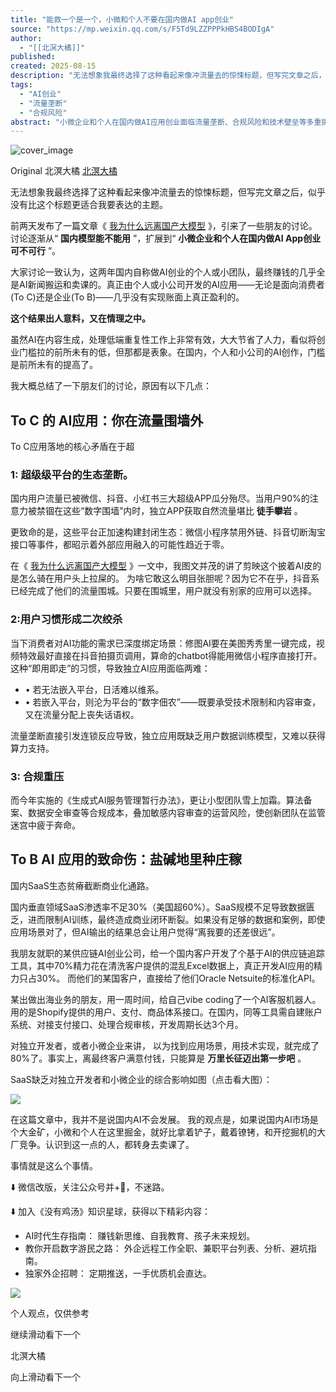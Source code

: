 ```yaml
---
title: "能救一个是一个，小微和个人不要在国内做AI app创业"
source: "https://mp.weixin.qq.com/s/F5Td9LZZPPPkHBS4BODIgA"
author:
  - "[[北溟大橘]]"
published:
created: 2025-08-15
description: "无法想象我最终选择了这种看起来像冲流量去的惊悚标题，但写完文章之后，似乎没有比这个标题更适合我要表达的主题。"
tags:
  - "AI创业"
  - "流量垄断"
  - "合规风险"
abstract: "小微企业和个人在国内做AI应用创业面临流量垄断、合规风险和技术壁垒等多重挑战。"
---
```

![cover_image](https://mmbiz.qpic.cn/sz_mmbiz_jpg/Pnoy9iamQEyzrhgQzmo1rhfNXowaYhZM0vTP1jjDvKAp4QH69LWSuHKrcbgtQoXRABCPdzCqgc78JD3MfpOwe7w/0?wx_fmt=jpeg)

Original 北溟大橘 [北溟大橘](https://mp.weixin.qq.com/s/)

  

  

无法想象我最终选择了这种看起来像冲流量去的惊悚标题，但写完文章之后，似乎没有比这个标题更适合我要表达的主题。

前两天发布了一篇文章《 [我为什么远离国产大模型](https://mp.weixin.qq.com/s?__biz=MzIyMDQ0MjkyNQ==&mid=2247485495&idx=1&sn=b5d41e9958a4f6fbe8bf36ebffe9c55d&scene=21#wechat_redirect) 》，引来了一些朋友的讨论。讨论逐渐从“ **国内模型能不能用** ”，扩展到“ **小微企业和个人在国内做AI App创业可不可行** ”。

大家讨论一致认为，这两年国内自称做AI创业的个人或小团队，最终赚钱的几乎全是AI新闻搬运和卖课的。真正由个人或小公司开发的AI应用——无论是面向消费者(To C)还是企业(To B)——几乎没有实现账面上真正盈利的。

**这个结果出人意料，又在情理之中。**

虽然AI在内容生成，处理低端重复性工作上非常有效，大大节省了人力，看似将创业门槛拉的前所未有的低，但那都是表象。在国内，个人和小公司的AI创作，门槛是前所未有的提高了。

我大概总结了一下朋友们的讨论，原因有以下几点：

  

## To C 的 AI应用：你在流量围墙外

To C应用落地的核心矛盾在于超

### 1: 超级级平台的生态垄断。

国内用户流量已被微信、抖音、小红书三大超级APP瓜分殆尽。当用户90%的注意力被禁锢在这些“数字围墙”内时，独立APP获取自然流量堪比 **徒手攀岩** 。

更致命的是，这些平台正加速构建封闭生态：微信小程序禁用外链、抖音切断淘宝接口等事件，都昭示着外部应用融入的可能性趋近于零。

在《 [我为什么远离国产大模型](https://mp.weixin.qq.com/s?__biz=MzIyMDQ0MjkyNQ==&mid=2247485495&idx=1&sn=b5d41e9958a4f6fbe8bf36ebffe9c55d&scene=21#wechat_redirect) 》一文中，我图文并茂的讲了剪映这个披着AI皮的是怎么骑在用户头上拉屎的。 为啥它敢这么明目张胆呢？因为它不在乎，抖音系已经完成了他们的流量围城。只要在围城里，用户就没有别家的应用可以选择。

### 2:用户习惯形成二次绞杀

当下消费者对AI功能的需求已深度绑定场景：修图AI要在美图秀秀里一键完成，视频特效最好直接在抖音拍摄页调用，算命的chatbot得能用微信小程序直接打开。这种“即用即走”的习惯，导致独立AI应用面临两难：

- • 若无法嵌入平台，日活难以维系。
- • 若嵌入平台，则沦为平台的“数字佃农”——既要承受技术限制和内容审查，又在流量分配上丧失话语权。

流量垄断直接引发连锁反应导致，独立应用既缺乏用户数据训练模型，又难以获得算力支持。

### 3: 合规重压

而今年实施的《生成式AI服务管理暂行办法》，更让小型团队雪上加霜。算法备案、数据安全审查等合规成本，叠加敏感内容审查的运营风险，使创新团队在监管迷宫中疲于奔命。

## To B AI 应用的致命伤：盐碱地里种庄稼

国内SaaS生态贫瘠截断商业化通路。

国内垂直领域SaaS渗透率不足30%（美国超60%）。SaaS规模不足导致数据匮乏，进而限制AI训练，最终造成商业闭环断裂。如果没有足够的数据和案例，即使应用场景对了，但AI输出的结果总会让用户觉得“离我要的还差很远”。

我朋友就职的某供应链AI创业公司，给一个国内客户开发了个基于AI的供应链追踪工具，其中70%精力花在清洗客户提供的混乱Excel数据上，真正开发AI应用的精力只占30%。 而他们的某国客户，直接给了他们Oracle Netsuite的标准化API。

某出做出海业务的朋友，用一周时间，给自己vibe coding了一个AI客服机器人。用的是Shopify提供的用户、支付、商品体系接口。在国内，同等工具需自建账户系统、对接支付接口、处理合规审核，开发周期长达3个月。

对独立开发者，或者小微企业来讲， 以为找到应用场景，用技术实现，就完成了80%了。事实上，离最终客户满意付钱，只能算是 **万里长征迈出第一步吧** 。

SaaS缺乏对独立开发者和小微企业的综合影响如图（点击看大图）：

![](https://mp.weixin.qq.com/s/www.w3.org/2000/svg'%20xmlns:xlink='http://www.w3.org/1999/xlink'%3E%3Ctitle%3E%3C/title%3E%3Cg%20stroke='none'%20stroke-width='1'%20fill='none'%20fill-rule='evenodd'%20fill-opacity='0'%3E%3Cg%20transform='translate(-249.000000,%20-126.000000)'%20fill='%23FFFFFF'%3E%3Crect%20x='249'%20y='126'%20width='1'%20height='1'%3E%3C/rect%3E%3C/g%3E%3C/g%3E%3C/svg%3E)

  

在这篇文章中，我并不是说国内AI不会发展。 我的观点是，如果说国内AI市场是个大金矿，小微和个人在这里掘金，就好比拿着铲子，戴着镣铐，和开挖掘机的大厂竞争。认识到这一点的人，都转身去卖课了。

事情就是这么个事情。

  

  

⬇️ 微信改版，关注公众号并+🌟，不迷路。

  

  

⬇️ 加入《没有鸡汤》知识星球，获得以下精彩内容：  

- AI时代生存指南： 赚钱新思维、自我教育、孩子未来规划。
- 教你开启数字游民之路： 外企远程工作全职、兼职平台列表、分析、避坑指南。
- 独家外企招聘： 定期推送，一手优质机会直达。

![](https://mp.weixin.qq.com/s/www.w3.org/2000/svg'%20xmlns:xlink='http://www.w3.org/1999/xlink'%3E%3Ctitle%3E%3C/title%3E%3Cg%20stroke='none'%20stroke-width='1'%20fill='none'%20fill-rule='evenodd'%20fill-opacity='0'%3E%3Cg%20transform='translate(-249.000000,%20-126.000000)'%20fill='%23FFFFFF'%3E%3Crect%20x='249'%20y='126'%20width='1'%20height='1'%3E%3C/rect%3E%3C/g%3E%3C/g%3E%3C/svg%3E)

  

  

  

  

  

个人观点，仅供参考

继续滑动看下一个

北溟大橘

向上滑动看下一个